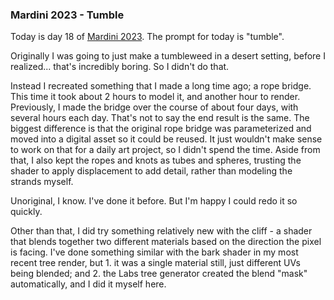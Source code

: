 ### Mardini 2023 - Tumble

Today is day 18 of [Mardini 2023][mardini-2023]. The prompt for today is "tumble".

Originally I was going to just make a tumbleweed in a desert setting, before I
realized... that's incredibly boring. So I didn't do that.

Instead I recreated something that I made a long time ago; a rope bridge. This time
it took about 2 hours to model it, and another hour to render. Previously, I made
the bridge over the course of about four days, with several hours each day. That's
not to say the end result is the same. The biggest difference is that the original
rope bridge was parameterized and moved into a digital asset so it could be reused.
It just wouldn't make sense to work on that for a daily art project, so I didn't
spend the time. Aside from that, I also kept the ropes and knots as tubes and spheres,
trusting the shader to apply displacement to add detail, rather than modeling the
strands myself.

Unoriginal, I know. I've done it before. But I'm happy I could redo it so quickly.

Other than that, I did try something relatively new with the cliff - a shader that
blends together two different materials based on the direction the pixel is facing.
I've done something similar with the bark shader in my most recent tree render,
but 1. it was a single material still, just different UVs being blended; and 2. the
Labs tree generator created the blend "mask" automatically, and I did it myself here.

<!-- My entry post is [here][entry-post]. -->

[mardini-2023]: https://www.sidefx.com/community-main-menu/contests-jams/mardini-2023/
<!-- [entry-post]: ... -->
